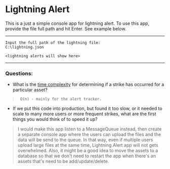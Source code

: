 # Lightning Alert

This is a just a simple console app for lightning alert.
To use this app, provide the file full path and hit Enter. See example below.

---

    Input the full path of the lightning file:
    C:\lightning.json

    <lightning alerts will show here>

---

### Questions:

- What is the [time complexity](https://en.wikipedia.org/wiki/Time_complexity) for determining if a strike has occurred for a particular asset?

>      O(n) - mainly for the alert tracker.

- If we put this code into production, but found it too slow, or it needed to scale to many more users or more frequent strikes, what are the first things you would think of to speed it up?

> I would make this app listen to a MessageQueue instead, then create a separate console app where the users can upload the files and the data will be send to the queue. In that way, even if multiple users upload large files at the same time, Lightning Alert app will not gets overwhelmed. Also, it might be a good idea to move the assets to a database so that we don't need to restart the app when there's an assets that's need to be add/update/delete.
